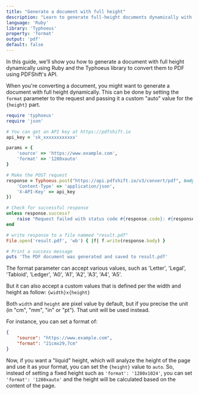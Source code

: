 ```yaml
---
title: "Generate a document with full height"
description: "Learn to generate full-height documents dynamically with our step-by-step guide. This will allow you to create documents with a dynamic height, based on the content of the document. This guide provides Ruby code samples using the Typhoeus library to help you generate full-height documents with PDFShift's API."
language: 'Ruby'
library: 'Typhoeus'
property: 'format'
output: 'pdf'
default: false
---
```


In this guide, we'll show you how to generate a document with full height dynamically using Ruby and the Typhoeus library to convert them to PDF using PDFShift's API.

When you're converting a document, you might want to generate a document with full height dynamically. This can be done by setting the `format` parameter to the request and passing it a custom "auto" value for the `{height}` part.


```ruby
require 'typhoeus'
require 'json'

# You can get an API key at https://pdfshift.io
api_key = 'sk_xxxxxxxxxxxx'

params = {
    'source' => 'https://www.example.com',
    'format' => '1280xauto'
}

# Make the POST request
response = Typhoeus.post("https://api.pdfshift.io/v3/convert/pdf", body: params.to_json, headers: {
    'Content-Type' => 'application/json',
    'X-API-Key' => api_key
})

# Check for successful response
unless response.success?
    raise "Request failed with status code #{response.code}: #{response.body}"
end

# write response to a file nammed "result.pdf"
File.open('result.pdf', 'wb') { |f| f.write(response.body) }

# Print a success message
puts 'The PDF document was generated and saved to result.pdf'
```

The format parameter can accept various values, such as 'Letter', 'Legal', 'Tabloid', 'Ledger', 'A0', 'A1', 'A2', 'A3', 'A4', 'A5'.

But it can also accept a custom values that is defined per the width and height as follow: `{width}x{height}`

Both `width` and `height` are pixel value by default, but if you precise the unit (in "cm", "mm", "in" or "pt"). That unit will be used instead.

For instance, you can set a format of:

```json
{
    "source": "https://www.example.com",
    "format": "21cmx29,7cm"
}
```

Now, if you want a "liquid" height, which will analyze the height of the page and use it as your format, you can set the `{height}` value to `auto`.
So, instead of setting a fixed height such as `'format': '1280x1024'`, you can set `'format': '1280xauto'` and the height will be calculated based on the content of the page.